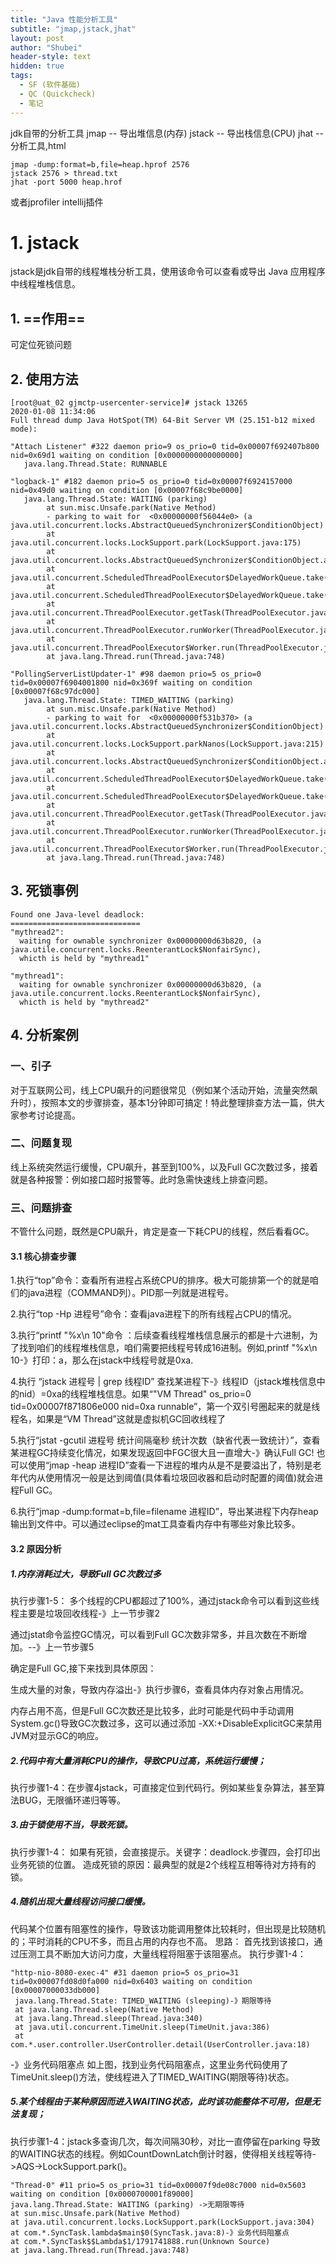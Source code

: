 ```yaml
---
title: "Java 性能分析工具"
subtitle: "jmap,jstack,jhat"
layout: post
author: "Shubei"
header-style: text
hidden: true
tags:
  - SF (软件基础)
  - QC (Quickcheck)
  - 笔记
---
```

jdk自带的分析工具
jmap -- 导出堆信息(内存)
jstack -- 导出栈信息(CPU)
jhat -- 分析工具,html
```
jmap -dump:format=b,file=heap.hprof 2576
jstack 2576 > thread.txt
jhat -port 5000 heap.hrof
```
或者jprofiler intellij插件

# 1. jstack
jstack是jdk自带的线程堆栈分析工具，使用该命令可以查看或导出 Java 应用程序中线程堆栈信息。

## 1. ==作用== 
可定位死锁问题

## 2. 使用方法
```
[root@uat_02 gjmctp-usercenter-service]# jstack 13265
2020-01-08 11:34:06
Full thread dump Java HotSpot(TM) 64-Bit Server VM (25.151-b12 mixed mode):

"Attach Listener" #322 daemon prio=9 os_prio=0 tid=0x00007f692407b800 nid=0x69d1 waiting on condition [0x0000000000000000]
   java.lang.Thread.State: RUNNABLE

"logback-1" #182 daemon prio=5 os_prio=0 tid=0x00007f6924157000 nid=0x49d0 waiting on condition [0x00007f68c9be0000]
   java.lang.Thread.State: WAITING (parking)
        at sun.misc.Unsafe.park(Native Method)
        - parking to wait for  <0x00000000f56044e0> (a java.util.concurrent.locks.AbstractQueuedSynchronizer$ConditionObject)
        at java.util.concurrent.locks.LockSupport.park(LockSupport.java:175)
        at java.util.concurrent.locks.AbstractQueuedSynchronizer$ConditionObject.await(AbstractQueuedSynchronizer.java:2039)
        at java.util.concurrent.ScheduledThreadPoolExecutor$DelayedWorkQueue.take(ScheduledThreadPoolExecutor.java:1081)
        at java.util.concurrent.ScheduledThreadPoolExecutor$DelayedWorkQueue.take(ScheduledThreadPoolExecutor.java:809)
        at java.util.concurrent.ThreadPoolExecutor.getTask(ThreadPoolExecutor.java:1074)
        at java.util.concurrent.ThreadPoolExecutor.runWorker(ThreadPoolExecutor.java:1134)
        at java.util.concurrent.ThreadPoolExecutor$Worker.run(ThreadPoolExecutor.java:624)
        at java.lang.Thread.run(Thread.java:748)

"PollingServerListUpdater-1" #98 daemon prio=5 os_prio=0 tid=0x00007f6904001800 nid=0x369f waiting on condition [0x00007f68c97dc000]
   java.lang.Thread.State: TIMED_WAITING (parking)
        at sun.misc.Unsafe.park(Native Method)
        - parking to wait for  <0x00000000f531b370> (a java.util.concurrent.locks.AbstractQueuedSynchronizer$ConditionObject)
        at java.util.concurrent.locks.LockSupport.parkNanos(LockSupport.java:215)
        at java.util.concurrent.locks.AbstractQueuedSynchronizer$ConditionObject.awaitNanos(AbstractQueuedSynchronizer.java:2078)
        at java.util.concurrent.ScheduledThreadPoolExecutor$DelayedWorkQueue.take(ScheduledThreadPoolExecutor.java:1093)
        at java.util.concurrent.ScheduledThreadPoolExecutor$DelayedWorkQueue.take(ScheduledThreadPoolExecutor.java:809)
        at java.util.concurrent.ThreadPoolExecutor.getTask(ThreadPoolExecutor.java:1074)
        at java.util.concurrent.ThreadPoolExecutor.runWorker(ThreadPoolExecutor.java:1134)
        at java.util.concurrent.ThreadPoolExecutor$Worker.run(ThreadPoolExecutor.java:624)
        at java.lang.Thread.run(Thread.java:748)

```

## 3. 死锁事例
```
Found one Java-level deadlock:
=============================
"mythread2":
  waiting for ownable synchronizer 0x00000000d63b820, (a java.utile.concurrent.locks.ReenterantLock$NonfairSync),
  whicth is held by "mythread1"

"mythread1":
  waiting for ownable synchronizer 0x00000000d63b820, (a java.utile.concurrent.locks.ReenterantLock$NonfairSync),
  whicth is held by "mythread2"  
```


## 4. 分析案例

### 一、引子
对于互联网公司，线上CPU飙升的问题很常见（例如某个活动开始，流量突然飙升时），按照本文的步骤排查，基本1分钟即可搞定！特此整理排查方法一篇，供大家参考讨论提高。
### 二、问题复现
线上系统突然运行缓慢，CPU飙升，甚至到100%，以及Full GC次数过多，接着就是各种报警：例如接口超时报警等。此时急需快速线上排查问题。
### 三、问题排查
不管什么问题，既然是CPU飙升，肯定是查一下耗CPU的线程，然后看看GC。
#### 3.1 核心排查步骤
1.执行“top”命令：查看所有进程占系统CPU的排序。极大可能排第一个的就是咱们的java进程（COMMAND列）。PID那一列就是进程号。

2.执行“top -Hp 进程号”命令：查看java进程下的所有线程占CPU的情况。

3.执行“printf "%x\n 10"命令 ：后续查看线程堆栈信息展示的都是十六进制，为了找到咱们的线程堆栈信息，咱们需要把线程号转成16进制。例如,printf "%x\n 10-》打印：a，那么在jstack中线程号就是0xa.

4.执行 “jstack 进程号 | grep 线程ID” 查找某进程下-》线程ID（jstack堆栈信息中的nid）=0xa的线程堆栈信息。如果“"VM Thread" os_prio=0 tid=0x00007f871806e000 nid=0xa runnable”，第一个双引号圈起来的就是线程名，如果是“VM Thread”这就是虚拟机GC回收线程了

5.执行“jstat -gcutil 进程号 统计间隔毫秒 统计次数（缺省代表一致统计）”，查看某进程GC持续变化情况，如果发现返回中FGC很大且一直增大-》确认Full GC! 也可以使用“jmap -heap 进程ID”查看一下进程的堆内从是不是要溢出了，特别是老年代内从使用情况一般是达到阈值(具体看垃圾回收器和启动时配置的阈值)就会进程Full GC。

6.执行“jmap -dump:format=b,file=filename 进程ID”，导出某进程下内存heap输出到文件中。可以通过eclipse的mat工具查看内存中有哪些对象比较多。
#### 3.2 原因分析
##### 1.内存消耗过大，导致Full GC次数过多
执行步骤1-5：
多个线程的CPU都超过了100%，通过jstack命令可以看到这些线程主要是垃圾回收线程-》上一节步骤2

通过jstat命令监控GC情况，可以看到Full
GC次数非常多，并且次数在不断增加。--》上一节步骤5

确定是Full GC,接下来找到具体原因：

生成大量的对象，导致内存溢出-》执行步骤6，查看具体内存对象占用情况。

内存占用不高，但是Full GC次数还是比较多，此时可能是代码中手动调用 System.gc()导致GC次数过多，这可以通过添加 -XX:+DisableExplicitGC来禁用JVM对显示GC的响应。

##### 2.代码中有大量消耗CPU的操作，导致CPU过高，系统运行缓慢；
执行步骤1-4：在步骤4jstack，可直接定位到代码行。例如某些复杂算法，甚至算法BUG，无限循环递归等等。
##### 3.由于锁使用不当，导致死锁。
执行步骤1-4： 如果有死锁，会直接提示。关键字：deadlock.步骤四，会打印出业务死锁的位置。
造成死锁的原因：最典型的就是2个线程互相等待对方持有的锁。
##### 4.随机出现大量线程访问接口缓慢。
代码某个位置有阻塞性的操作，导致该功能调用整体比较耗时，但出现是比较随机的；平时消耗的CPU不多，而且占用的内存也不高。
思路：
首先找到该接口，通过压测工具不断加大访问力度，大量线程将阻塞于该阻塞点。
执行步骤1-4：
```
"http-nio-8080-exec-4" #31 daemon prio=5 os_prio=31 tid=0x00007fd08d0fa000 nid=0x6403 waiting on condition [0x00007000033db000]
 java.lang.Thread.State: TIMED_WAITING (sleeping)-》期限等待
 at java.lang.Thread.sleep(Native Method)
 at java.lang.Thread.sleep(Thread.java:340)
 at java.util.concurrent.TimeUnit.sleep(TimeUnit.java:386)
 at com.*.user.controller.UserController.detail(UserController.java:18)
 ```
 -》业务代码阻塞点
如上图，找到业务代码阻塞点，这里业务代码使用了TimeUnit.sleep()方法，使线程进入了TIMED_WAITING(期限等待)状态。
##### 5.某个线程由于某种原因而进入WAITING状态，此时该功能整体不可用，但是无法复现；
执行步骤1-4：jstack多查询几次，每次间隔30秒，对比一直停留在parking 导致的WAITING状态的线程。例如CountDownLatch倒计时器，使得相关线程等待->AQS->LockSupport.park()。
```
"Thread-0" #11 prio=5 os_prio=31 tid=0x00007f9de08c7000 nid=0x5603 waiting on condition [0x0000700001f89000] 
java.lang.Thread.State: WAITING (parking) ->无期限等待
at sun.misc.Unsafe.park(Native Method) 
at java.util.concurrent.locks.LockSupport.park(LockSupport.java:304) 
at com.*.SyncTask.lambda$main$0(SyncTask.java:8)-》业务代码阻塞点
at com.*.SyncTask$$Lambda$1/1791741888.run(Unknown Source) 
at java.lang.Thread.run(Thread.java:748)
```